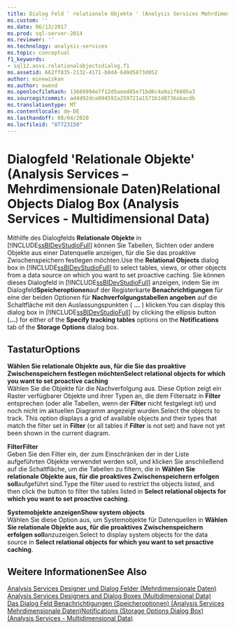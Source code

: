 ```yaml
---
title: Dialog Feld ' relationale Objekte ' (Analysis Services Mehrdimensionale Daten) | Microsoft-Dokumentation
ms.custom: ''
ms.date: 06/13/2017
ms.prod: sql-server-2014
ms.reviewer: ''
ms.technology: analysis-services
ms.topic: conceptual
f1_keywords:
- sql12.asvs.relationalobjectsdialog.f1
ms.assetid: 662ff835-2132-4171-b0d4-649d5873d052
author: minewiskan
ms.author: owend
ms.openlocfilehash: 13669994e7f12d5aeed85e71bd6c4a9a1f6805a3
ms.sourcegitcommit: ad4d92dce894592a259721a1571b1d8736abacdb
ms.translationtype: MT
ms.contentlocale: de-DE
ms.lasthandoff: 08/04/2020
ms.locfileid: "87723150"
---
```

# <a name="relational-objects-dialog-box-analysis-services---multidimensional-data"></a><span data-ttu-id="a330c-102">Dialogfeld 'Relationale Objekte' (Analysis Services – Mehrdimensionale Daten)</span><span class="sxs-lookup"><span data-stu-id="a330c-102">Relational Objects Dialog Box (Analysis Services - Multidimensional Data)</span></span>
  <span data-ttu-id="a330c-103">Mithilfe des Dialogfelds **Relationale Objekte** in [!INCLUDE[ssBIDevStudioFull](../includes/ssbidevstudiofull-md.md)] können Sie Tabellen, Sichten oder andere Objekte aus einer Datenquelle anzeigen, für die Sie das proaktive Zwischenspeichern festlegen möchten.</span><span class="sxs-lookup"><span data-stu-id="a330c-103">Use the **Relational Objects** dialog box in [!INCLUDE[ssBIDevStudioFull](../includes/ssbidevstudiofull-md.md)] to select tables, views, or other objects from a data source on which you want to set proactive caching.</span></span> <span data-ttu-id="a330c-104">Sie können dieses Dialogfeld in [!INCLUDE[ssBIDevStudioFull](../includes/ssbidevstudiofull-md.md)] anzeigen, indem Sie im Dialogfeld**Speicheroptionen**auf der Registerkarte **Benachrichtigungen** für eine der beiden Optionen für **Nachverfolgungstabellen angeben** auf die Schaltfläche mit den Auslassungspunkten ( **...** ) klicken.</span><span class="sxs-lookup"><span data-stu-id="a330c-104">You can display this dialog box in [!INCLUDE[ssBIDevStudioFull](../includes/ssbidevstudiofull-md.md)] by clicking the ellipsis button (**...**) for either of the **Specify tracking tables** options on the **Notifications** tab of the **Storage Options** dialog box.</span></span>  
  
## <a name="options"></a><span data-ttu-id="a330c-105">Tastatur</span><span class="sxs-lookup"><span data-stu-id="a330c-105">Options</span></span>  
 <span data-ttu-id="a330c-106">**Wählen Sie relationale Objekte aus, für die Sie das proaktive Zwischenspeichern festlegen möchten**</span><span class="sxs-lookup"><span data-stu-id="a330c-106">**Select relational objects for which you want to set proactive caching**</span></span>  
 <span data-ttu-id="a330c-107">Wählen Sie die Objekte für die Nachverfolgung aus. Diese Option zeigt ein Raster verfügbarer Objekte und ihrer Typen an, die dem Filtersatz in **Filter** entsprechen (oder alle Tabellen, wenn der **Filter** nicht festgelegt ist) und noch nicht im aktuellen Diagramm angezeigt wurden.</span><span class="sxs-lookup"><span data-stu-id="a330c-107">Select the objects to track. This option displays a grid of available objects and their types that match the filter set in **Filter** (or all tables if **Filter** is not set) and have not yet been shown in the current diagram.</span></span>  
  
 <span data-ttu-id="a330c-108">**Filter**</span><span class="sxs-lookup"><span data-stu-id="a330c-108">**Filter**</span></span>  
 <span data-ttu-id="a330c-109">Geben Sie den Filter ein, der zum Einschränken der in der Liste aufgeführten Objekte verwendet werden soll, und klicken Sie anschließend auf die Schaltfläche, um die Tabellen zu filtern, die in **Wählen Sie relationale Objekte aus, für die proaktives Zwischenspeichern erfolgen soll**aufgeführt sind.</span><span class="sxs-lookup"><span data-stu-id="a330c-109">Type the filter used to restrict the objects listed, and then click the button to filter the tables listed in **Select relational objects for which you want to set proactive caching**.</span></span>  
  
 <span data-ttu-id="a330c-110">**Systemobjekte anzeigen**</span><span class="sxs-lookup"><span data-stu-id="a330c-110">**Show system objects**</span></span>  
 <span data-ttu-id="a330c-111">Wählen Sie diese Option aus, um Systemobjekte für Datenquellen in **Wählen Sie relationale Objekte aus, für die proaktives Zwischenspeichern erfolgen soll**anzuzeigen.</span><span class="sxs-lookup"><span data-stu-id="a330c-111">Select to display system objects for the data source in **Select relational objects for which you want to set proactive caching**.</span></span>  
  
## <a name="see-also"></a><span data-ttu-id="a330c-112">Weitere Informationen</span><span class="sxs-lookup"><span data-stu-id="a330c-112">See Also</span></span>  
 <span data-ttu-id="a330c-113">[Analysis Services Designer und Dialog Felder &#40;Mehrdimensionale Daten&#41;](analysis-services-designers-and-dialog-boxes-multidimensional-data.md) </span><span class="sxs-lookup"><span data-stu-id="a330c-113">[Analysis Services Designers and Dialog Boxes &#40;Multidimensional Data&#41;](analysis-services-designers-and-dialog-boxes-multidimensional-data.md) </span></span>  
 [<span data-ttu-id="a330c-114">Das Dialog Feld Benachrichtigungen &#40;Speicheroptionen&#41; &#40;Analysis Services Mehrdimensionale Daten&#41;</span><span class="sxs-lookup"><span data-stu-id="a330c-114">Notifications &#40;Storage Options Dialog Box&#41; &#40;Analysis Services - Multidimensional Data&#41;</span></span>](notifications-storage-options-dialog-analysis-services-multidimensional-data.md)  
  
  
